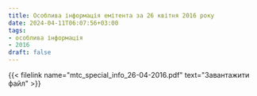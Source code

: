 ```yaml
---
title: Особлива інформація емітента за 26 квітня 2016 року
date: 2024-04-11T06:07:56+03:00
tags:
- особлива інформація
- 2016
draft: false
---
```


{{< filelink name="mtc_special_info_26-04-2016.pdf" text="Завантажити файл" >}}